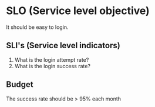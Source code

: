 # SLO (Service level objective)

It should be easy to login.

## SLI's (Service level indicators)

1. What is the login attempt rate?
2. What is the login success rate?

## Budget

The success rate should be > 95% each month
